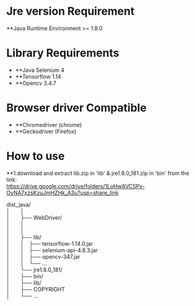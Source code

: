 # Jre version Requirement

**Java Runtime Environment >= 1.8.0 

# Library Requirements

* **Java Selenium 4
* **Tensorflow 1.14
* **Opencv 3.4.7

# Browser driver Compatible

* **Chromedriver (chrome)
* **Geckodriver (Firefox)

# How to use 

**1.download and extract lib.zip in 'lib' & jre1.8.0_181.zip in 'bin' from the link:  
https://drive.google.com/drive/folders/1LoHw8VCSPx-OyNA7xzsKzuJmHZHk_A3u?usp=share_link


dist_java/  
 │&emsp;&emsp;│     
 │&emsp;&emsp;├── WebDriver/  
 │&emsp;&emsp;│   
 │&emsp;&emsp;│     
 │&emsp;&emsp;├── lib/  
 │&emsp;&emsp;│&emsp;├── tensorflow-1.14.0.jar  
 │&emsp;&emsp;│&emsp;├── selenium-api-4.8.3.jar  
 │&emsp;&emsp;│&emsp;├── opencv-347.jar  
 │&emsp;&emsp;│&emsp;└── ...  
 │&emsp;&emsp;└── jre1.8.0_181/  
 │&emsp;&emsp;├── bin/  
 │&emsp;&emsp;├── lib/  
 │&emsp;&emsp;├── COPYRIGHT  
 │&emsp;&emsp;└── ...  
 
